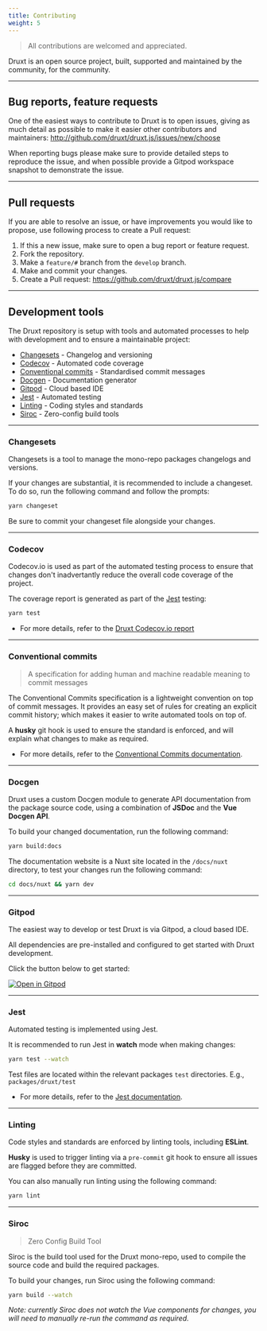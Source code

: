 ```yaml
---
title: Contributing
weight: 5
---
```


> All contributions are welcomed and appreciated.

Druxt is an open source project, built, supported and maintained by the community, for the community.

* * *

## Bug reports, feature requests

One of the easiest ways to contribute to Druxt is to open issues, giving as much detail as possible to make it easier other contributors and maintainers: http://github.com/druxt/druxt.js/issues/new/choose

When reporting bugs please make sure to provide detailed steps to reproduce the issue, and when possible provide a Gitpod workspace snapshot to demonstrate the issue.

* * *

## Pull requests

If you are able to resolve an issue, or have improvements you would like to propose, use following process to create a Pull request:

1. If this a new issue, make sure to open a bug report or feature request.
2. Fork the repository.
3. Make a `feature/#` branch from the `develop` branch.
4. Make and commit your changes.
5. Create a Pull request: https://github.com/druxt/druxt.js/compare

* * *

## Development tools

The Druxt repository is setup with tools and automated processes to help with development and to ensure a maintainable project:

- [Changesets](#changesets) - Changelog and versioning
- [Codecov](#codecov) - Automated code coverage
- [Conventional commits](#conventional-commits) - Standardised commit messages
- [Docgen](#docgen) - Documentation generator
- [Gitpod](#gitpod) - Cloud based IDE
- [Jest](#jest) - Automated testing
- [Linting](#linting) - Coding styles and standards
- [Siroc](#siroc) - Zero-config build tools

* * *

### Changesets

Changesets is a tool to manage the mono-repo packages changelogs and versions.

If your changes are substantial, it is recommended to include a changeset. To do so, run the following command and follow the prompts:

```sh
yarn changeset
```

Be sure to commit your changeset file alongside your changes.

* * *

### Codecov

Codecov.io is used as part of the automated testing process to ensure that changes don't inadvertantly reduce the overall code coverage of the project.

The coverage report is generated as part of the [Jest](#jest) testing:

```sh
yarn test
```

- For more details, refer to the [Druxt Codecov.io report](https://app.codecov.io/gh/druxt/druxt.js)

* * *

### Conventional commits

> A specification for adding human and machine readable meaning to commit messages

The Conventional Commits specification is a lightweight convention on top of commit messages. It provides an easy set of rules for creating an explicit commit history; which makes it easier to write automated tools on top of.

A **husky** git hook is used to ensure the standard is enforced, and will explain what changes to make as required.

- For more details, refer to the [Conventional Commits documentation](https://www.conventionalcommits.org/).

* * *

### Docgen

Druxt uses a custom Docgen module to generate API documentation from the package source code, using a combination of **JSDoc** and the **Vue Docgen API**.

To build your changed documentation, run the following command:

```sh
yarn build:docs
```

The documentation website is a Nuxt site located in the `/docs/nuxt` directory, to test your changes run the following command:

```sh
cd docs/nuxt && yarn dev
```

* * *

### Gitpod

The easiest way to develop or test Druxt is via Gitpod, a cloud based IDE.

All dependencies are pre-installed and configured to get started with Druxt development.

Click the button below to get started:

[![Open in Gitpod](https://gitpod.io/button/open-in-gitpod.svg)](https://gitpod.io/#https://github.com/druxt/druxt.js)

* * *

### Jest

Automated testing is implemented using Jest.

It is recommended to run Jest in **watch** mode when making changes:

```sh
yarn test --watch
```

Test files are located within the relevant packages `test` directories. E.g., `packages/druxt/test`

- For more details, refer to the [Jest documentation](https://jestjs.io/docs/getting-started).

* * *

### Linting

Code styles and standards are enforced by linting tools, including **ESLint**.

**Husky** is used to trigger linting via a `pre-commit` git hook to ensure all issues are flagged before they are committed.

You can also manually run linting using the following command:

```sh
yarn lint
```

* * *

### Siroc

> Zero Config Build Tool

Siroc is the build tool used for the Druxt mono-repo, used to compile the source code and build the required packages.

To build your changes, run Siroc using the following command:

```sh
yarn build --watch
```

_Note: currently Siroc does not watch the Vue components for changes, you will need to manually re-run the command as required._
